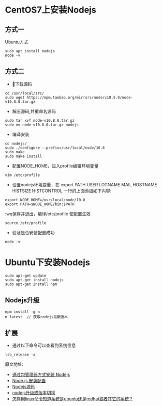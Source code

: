 # CentOS7上安装Nodejs

## 方式一

Ubuntu方式

```
sudo apt install nodejs
node -v
```

## 方式二

- 下载源码

```
cd /usr/local/src/
sudo wget https://npm.taobao.org/mirrors/node/v10.8.0/node-v10.8.0.tar.gz
```

- 解压源码,并重命名源码

```
sudo tar xvf node-v10.8.0.tar.gz
sudo mv node-v10.8.0.tar.gz nodejs
```

- 编译安装

```
cd nodejs/
sudo ./configure --prefix=/usr/local/node/10.8
sudo make
sudo make install
```

- 配置NODE_HOME，进入profile编辑环境变量

```
vim /etc/profile
```

- 设置nodejs环境变量，在 export PATH USER LOGNAME MAIL HOSTNAME HISTSIZE HISTCONTROL 一行的上面添加如下内容:

```
export NODE_HOME=/usr/local/node/10.8
export PATH=$NODE_HOME/bin:$PATH
```

:wq保存并退出，编译/etc/profile 使配置生效

```
source /etc/profile
```

- 验证是否安装配置成功

```
node -v
```

# Ubuntu下安装Nodejs

```
sudo apt-get update
sudo apt-get install nodejs
sudo apt-get install npm
```

## Nodejs升级

```
npm install -g n
n latest  // 获取nodejs最新版本
```

## 扩展

- 通过以下命令可以查看到系统信息

```
lsb_release -a
```

原文地址:

- [通过包管理器方式安装 Nodejs](https://nodejs.org/zh-cn/download/package-manager/)
- [Node.js 安装配置](https://www.runoob.com/nodejs/nodejs-install-setup.html)
- [Nodejs源码](http://nodejs.cn/download/)
- [nodejs升级或版本切换](https://www.jianshu.com/p/22fe994edd72)
- [怎样用linux命令知道系统是ubuntu还是redhat或者其它的系统？](https://blog.csdn.net/dufufd/article/details/75330595)

